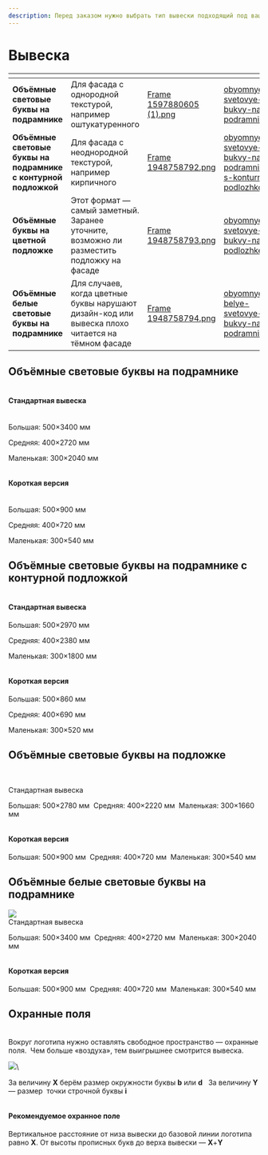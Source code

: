 ```yaml
---
description: Перед заказом нужно выбрать тип вывески подходящий под ваш фасад.
---
```


# Вывеска

<table data-card-size="large" data-column-title-hidden data-view="cards" data-full-width="false"><thead><tr><th></th><th></th><th data-hidden data-card-cover data-type="files"></th><th data-hidden data-card-target data-type="content-ref"></th></tr></thead><tbody><tr><td><strong>Объёмные  световые буквы на подрамнике</strong></td><td>Для фасада с однородной текстурой, например оштукатуренного</td><td><a href="../.gitbook/assets/Frame 1597880605 (1).png">Frame 1597880605 (1).png</a></td><td><a href="vkhodnaya-gruppa/obyomnye-svetovye-bukvy-na-podramnike.md">obyomnye-svetovye-bukvy-na-podramnike.md</a></td></tr><tr><td><strong>Объёмные световые буквы на подрамнике с контурной подложкой</strong></td><td>Для фасада с неоднородной текстурой, например кирпичного</td><td><a href="../.gitbook/assets/Frame 1948758792.png">Frame 1948758792.png</a></td><td><a href="vkhodnaya-gruppa/obyomnye-svetovye-bukvy-na-podramnike-s-konturnoi-podlozhkoi.md">obyomnye-svetovye-bukvy-na-podramnike-s-konturnoi-podlozhkoi.md</a></td></tr><tr><td><strong>Объёмные буквы на цветной подложке</strong></td><td>Этот формат — самый заметный. Заранее уточните, возможно ли разместить подложку на фасаде</td><td><a href="../.gitbook/assets/Frame 1948758793.png">Frame 1948758793.png</a></td><td><a href="vkhodnaya-gruppa/obyomnye-svetovye-bukvy-na-podlozhke.md">obyomnye-svetovye-bukvy-na-podlozhke.md</a></td></tr><tr><td><strong>Объёмные белые световые буквы на подрамнике</strong></td><td>Для случаев, когда цветные буквы нарушают дизайн-код или вывеска плохо читается на тёмном фасаде</td><td><a href="../.gitbook/assets/Frame 1948758794.png">Frame 1948758794.png</a></td><td><a href="vkhodnaya-gruppa/obyomnye-belye-svetovye-bukvy-na-podramnike.md">obyomnye-belye-svetovye-bukvy-na-podramnike.md</a></td></tr></tbody></table>

## Объёмные световые буквы на подрамнике

<figure><img src="../.gitbook/assets/image.png" alt=""><figcaption></figcaption></figure>

#### Стандартная вывеска <a href="#standartnaya-vyveska" id="standartnaya-vyveska"></a>

\
Большая: 500×3400 мм &#x20;

Средняя: 400×2720 мм &#x20;

Маленькая: 300×2040 мм



<figure><img src="../.gitbook/assets/image (1).png" alt=""><figcaption></figcaption></figure>

#### Короткая версия <a href="#korotkaya-versiya" id="korotkaya-versiya"></a>

\
Большая: 500×900 мм &#x20;

Средняя: 400×720 мм &#x20;

Маленькая: 300×540 мм



## Объёмные световые буквы на подрамнике с контурной подложкой



<figure><img src="../.gitbook/assets/image (2).png" alt=""><figcaption></figcaption></figure>

#### Стандартная вывеска <a href="#standartnaya-vyveska" id="standartnaya-vyveska"></a>

Большая: 500×2970 мм &#x20;

Средняя: 400×2380 мм &#x20;

Маленькая: 300×1800 мм



<figure><img src="../.gitbook/assets/image (3).png" alt=""><figcaption></figcaption></figure>

#### Короткая версия <a href="#korotkaya-versiya" id="korotkaya-versiya"></a>

Большая: 500×860 мм &#x20;

Средняя: 400×690 мм &#x20;

Маленькая: 300×520 мм



## Объёмные световые буквы на подложке

<figure><img src="../.gitbook/assets/image (6).png" alt=""><figcaption></figcaption></figure>



\
Стандартная вывеска

Большая: 500×2780 мм  Средняя: 400×2220 мм  Маленькая: 300×1660 мм

<figure><img src="../.gitbook/assets/image (5).png" alt=""><figcaption></figcaption></figure>

#### Короткая версия <a href="#korotkaya-versiya" id="korotkaya-versiya"></a>

Большая: 500×900 мм  Средняя: 400×720 мм  Маленькая: 300×540 мм





## Объёмные белые световые буквы на подрамнике



![](<../.gitbook/assets/image (8).png>)\
Стандартная вывеска

Большая: 500×3400 мм  Средняя: 400×2720 мм  Маленькая: 300×2040 мм

<figure><img src="../.gitbook/assets/image (9).png" alt=""><figcaption></figcaption></figure>

#### Короткая версия <a href="#korotkaya-versiya" id="korotkaya-versiya"></a>

Большая: 500×900 мм  Средняя: 400×720 мм  Маленькая: 300×540 мм



## Охранные поля

\
Вокруг логотипа нужно оставлять свободное пространство — охранные поля.  Чем больше «воздуха», тем выигрышнее смотрится вывеска.

![](<../.gitbook/assets/image (10).png>)\


За величину **Х** берём размер окружности буквы **b** или **d**   За величину **Y** — размер  точки строчной буквы **i**

<figure><img src="../.gitbook/assets/image (11).png" alt=""><figcaption></figcaption></figure>

#### Рекомендуемое охранное поле <a href="#rekomenduemoe-okhrannoe-pole" id="rekomenduemoe-okhrannoe-pole"></a>

Вертикальное расстояние от низа вывески до базовой линии логотипа равно **X**. От высоты прописных букв до верха вывески — **Х**+**Y**
